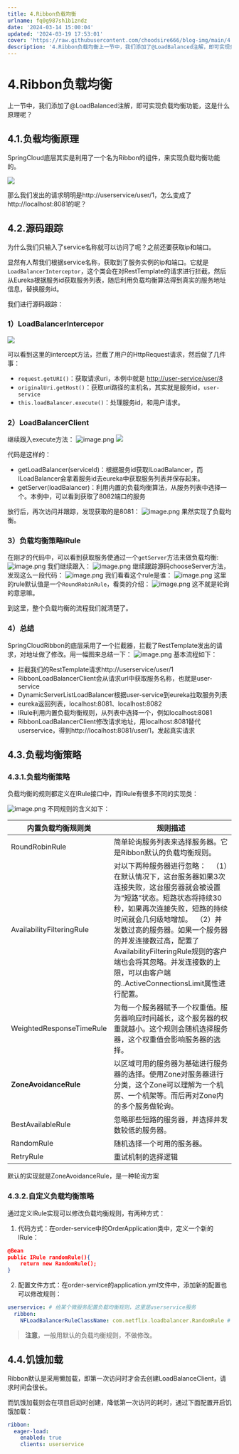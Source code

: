 ```yaml
---
title: 4.Ribbon负载均衡
urlname: fq0g987sh1b1zndz
date: '2024-03-14 15:00:04'
updated: '2024-03-19 17:53:01'
cover: 'https://raw.githubusercontent.com/choodsire666/blog-img/main/4.Ribbon负载均衡/99bdc624b44c70870126962ad2f40f11.png'
description: '4.Ribbon负载均衡上一节中，我们添加了@LoadBalanced注解，即可实现负载均衡功能，这是什么原理呢？4.1.负载均衡原理SpringCloud底层其实是利用了一个名为Ribbon的组件，来实现负载均衡功能的。那么我们发出的请求明明是http://userservice/user/...'
---
```

# 4.Ribbon负载均衡

上一节中，我们添加了@LoadBalanced注解，即可实现负载均衡功能，这是什么原理呢？

## 4.1.负载均衡原理

SpringCloud底层其实是利用了一个名为Ribbon的组件，来实现负载均衡功能的。

![](https://raw.githubusercontent.com/choodsire666/blog-img/main/4.Ribbon负载均衡/99bdc624b44c70870126962ad2f40f11.png)

那么我们发出的请求明明是http://userservice/user/1，怎么变成了http://localhost:8081的呢？

## 4.2.源码跟踪

为什么我们只输入了service名称就可以访问了呢？之前还要获取ip和端口。

显然有人帮我们根据service名称，获取到了服务实例的ip和端口。它就是`LoadBalancerInterceptor`，这个类会在对RestTemplate的请求进行拦截，然后从Eureka根据服务id获取服务列表，随后利用负载均衡算法得到真实的服务地址信息，替换服务id。

我们进行源码跟踪：

### 1）LoadBalancerIntercepor

![](https://raw.githubusercontent.com/choodsire666/blog-img/main/4.Ribbon负载均衡/f7b66cf34cdafa2ecedc446da17d2de1.png)

可以看到这里的intercept方法，拦截了用户的HttpRequest请求，然后做了几件事：

- `request.getURI()`：获取请求uri，本例中就是 [http://user-service/user/8](http://user-service/user/8)
- `originalUri.getHost()`：获取uri路径的主机名，其实就是服务id，`user-service`
- `this.loadBalancer.execute()`：处理服务id，和用户请求。

### 2）LoadBalancerClient

继续跟入execute方法：
![image.png](https://raw.githubusercontent.com/choodsire666/blog-img/main/4.Ribbon负载均衡/317e73ccc2795eba8a119df64bcdfc8c.png)
![](assets/1525620787090.png#id=uK9cg&originalType=binary&ratio=1&rotation=0&showTitle=false&status=done&style=none&title=)

代码是这样的：

- getLoadBalancer(serviceId)：根据服务id获取ILoadBalancer，而ILoadBalancer会拿着服务id去eureka中获取服务列表并保存起来。
- getServer(loadBalancer)：利用内置的负载均衡算法，从服务列表中选择一个。本例中，可以看到获取了8082端口的服务

放行后，再次访问并跟踪，发现获取的是8081：
![image.png](https://raw.githubusercontent.com/choodsire666/blog-img/main/4.Ribbon负载均衡/ccffff4d64d11801063da406eb6aedc1.png)
果然实现了负载均衡。
### 3）负载均衡策略IRule

在刚才的代码中，可以看到获取服务使通过一个`getServer`方法来做负载均衡:
![image.png](https://raw.githubusercontent.com/choodsire666/blog-img/main/4.Ribbon负载均衡/63b0c67b0443b4a0886219bc458db1f5.png)
我们继续跟入：
![image.png](https://raw.githubusercontent.com/choodsire666/blog-img/main/4.Ribbon负载均衡/d63a59770989cb2dc80e9c38131f655b.png)
继续跟踪源码chooseServer方法，发现这么一段代码：
![image.png](https://raw.githubusercontent.com/choodsire666/blog-img/main/4.Ribbon负载均衡/88d2ef8d03528b8a04aae33ba52a894b.png)
我们看看这个rule是谁：
![image.png](https://raw.githubusercontent.com/choodsire666/blog-img/main/4.Ribbon负载均衡/ec2c98ae64010c6618d384de510028b0.png)
这里的rule默认值是一个`RoundRobinRule`，看类的介绍：
![image.png](https://raw.githubusercontent.com/choodsire666/blog-img/main/4.Ribbon负载均衡/af6fc36a411d604424ea5ccd168f9d7a.png)
这不就是轮询的意思嘛。

到这里，整个负载均衡的流程我们就清楚了。
### 4）总结

SpringCloudRibbon的底层采用了一个拦截器，拦截了RestTemplate发出的请求，对地址做了修改。用一幅图来总结一下：
![image.png](https://raw.githubusercontent.com/choodsire666/blog-img/main/4.Ribbon负载均衡/53e27bd80697c8ff753c02be138ee8c0.png)
基本流程如下：

- 拦截我们的RestTemplate请求http://userservice/user/1
- RibbonLoadBalancerClient会从请求url中获取服务名称，也就是user-service
- DynamicServerListLoadBalancer根据user-service到eureka拉取服务列表
- eureka返回列表，localhost:8081、localhost:8082
- IRule利用内置负载均衡规则，从列表中选择一个，例如localhost:8081
- RibbonLoadBalancerClient修改请求地址，用localhost:8081替代userservice，得到http://localhost:8081/user/1，发起真实请求

## 4.3.负载均衡策略

### 4.3.1.负载均衡策略

负载均衡的规则都定义在IRule接口中，而IRule有很多不同的实现类：

![image.png](https://raw.githubusercontent.com/choodsire666/blog-img/main/4.Ribbon负载均衡/e9e31ea0950259746a7d2eafd8d75c5b.png)
不同规则的含义如下：

| **内置负载均衡规则类** | **规则描述** |
| --- | --- |
| RoundRobinRule | 简单轮询服务列表来选择服务器。它是Ribbon默认的负载均衡规则。 |
| AvailabilityFilteringRule | 对以下两种服务器进行忽略：   （1）在默认情况下，这台服务器如果3次连接失败，这台服务器就会被设置为“短路”状态。短路状态将持续30秒，如果再次连接失败，短路的持续时间就会几何级地增加。  （2）并发数过高的服务器。如果一个服务器的并发连接数过高，配置了AvailabilityFilteringRule规则的客户端也会将其忽略。并发连接数的上限，可以由客户端的..ActiveConnectionsLimit属性进行配置。 |
| WeightedResponseTimeRule | 为每一个服务器赋予一个权重值。服务器响应时间越长，这个服务器的权重就越小。这个规则会随机选择服务器，这个权重值会影响服务器的选择。 |
| **ZoneAvoidanceRule** | 以区域可用的服务器为基础进行服务器的选择。使用Zone对服务器进行分类，这个Zone可以理解为一个机房、一个机架等。而后再对Zone内的多个服务做轮询。 |
| BestAvailableRule | 忽略那些短路的服务器，并选择并发数较低的服务器。 |
| RandomRule | 随机选择一个可用的服务器。 |
| RetryRule | 重试机制的选择逻辑 |


默认的实现就是ZoneAvoidanceRule，是一种轮询方案

### 4.3.2.自定义负载均衡策略

通过定义IRule实现可以修改负载均衡规则，有两种方式：

1. 代码方式：在order-service中的OrderApplication类中，定义一个新的IRule：
```json
@Bean
public IRule randomRule(){
    return new RandomRule();
}
```

2. 配置文件方式：在order-service的application.yml文件中，添加新的配置也可以修改规则：

```yaml
userservice: # 给某个微服务配置负载均衡规则，这里是userservice服务
  ribbon:
    NFLoadBalancerRuleClassName: com.netflix.loadbalancer.RandomRule # 负载均衡规则
```

> **注意**，一般用默认的负载均衡规则，不做修改。

## 4.4.饥饿加载

Ribbon默认是采用懒加载，即第一次访问时才会去创建LoadBalanceClient，请求时间会很长。

而饥饿加载则会在项目启动时创建，降低第一次访问的耗时，通过下面配置开启饥饿加载：

```yaml
ribbon:
  eager-load:
    enabled: true
    clients: userservice
```

